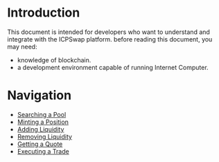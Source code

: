 # Introduction

This document is intended for developers who want to understand and integrate with the ICPSwap platform. before reading this document, you may need:
+ knowledge of blockchain.
+ a development environment capable of running Internet Computer.

# Navigation

+ [Searching a Pool](./SwapFactory/01.Searching_a_Pool.md)
+ [Minting a Position](./SwapPool/Liquidity/01.Minting_a_Position.md)
+ [Adding Liquidity](./SwapPool/Liquidity/02.Adding_Liquidity.md)
+ [Removing Liquidity](./SwapPool/Liquidity/03.Removing_Liquidity.md)
+ [Getting a Quote](./SwapPool/Swap/01.Getting_a_Quote.md)
+ [Executing a Trade](./SwapPool/Swap/02.Executing_a_Trade.md)
